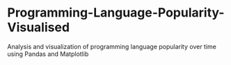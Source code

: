 # Programming-Language-Popularity-Visualised
Analysis and visualization of programming language popularity over time using Pandas and Matplotlib
